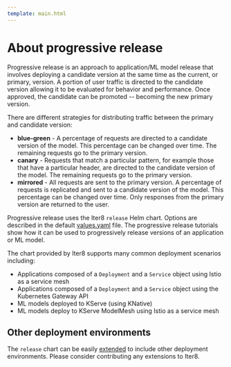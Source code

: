 ```yaml
---
template: main.html
---
```


# About progressive release

Progressive release is an approach to application/ML model release that involves deploying a candidate version at the same time as the current, or primary, version. A portion of user traffic is directed to the candidate version allowing it to be evaluated for behavior and performance. Once approved, the candidate can be promoted -- becoming the new primary version.

There are different strategies for distributing traffic between the primary and candidate version:

- **blue-green** - A percentage of requests are directed to a candidate version of the model. This percentage can be changed over time. The remaining requests go to the primary version.
- **canary** - Requests that match a particular pattern, for example those that have a particular header, are directed to the candidate version of the model. The remaining requests go to the primary version.
- **mirrored** - All requests are sent to the primary version. A percentage of requests is replicated and sent to a candidate version of the model. This percentage can be changed over time. Only responses from the primary version are returned to the user.

Progressive release uses the Iter8 `release` Helm chart. Options are described in the default [values.yaml](https://github.com/iter8-tools/iter8/blob/v1.1.1/charts/release/values.yaml) file. The progressive release tutorials show how it can be used to progressively release versions of an application or ML model.

The chart provided by Iter8 supports many common deployment scenarios including:

- Applications composed of a `Deployment` and a `Service` object using Istio as a service mesh
- Applications composed of a `Deployment` and a `Service` object using the Kubernetes Gateway API
- ML models deployed to KServe (using KNative)
- ML models deploy to KServe ModelMesh using Istio as a service mesh

## Other deployment environments

The `release` chart can be easily [extended](extension.md) to include other deployment environments. Please consider contributing any extensions to Iter8.


